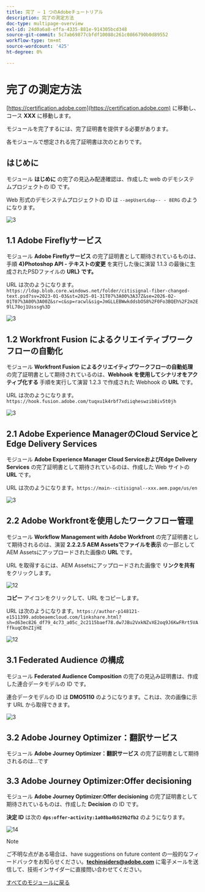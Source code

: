 ```yaml
---
title: 完了 – 1 つのAdobeチュートリアル
description: 完了の測定方法
doc-type: multipage-overview
exl-id: 24d0a6a8-effa-4335-881e-914305bcd348
source-git-commit: 5c7ab69877cbfdf10088c261c0866790b0d89552
workflow-type: tm+mt
source-wordcount: '425'
ht-degree: 0%

---
```


# 完了の測定方法

[https://certification.adobe.com](https://certification.adobe.com) に移動し、コース **XXX** に移動します。

モジュールを完了するには、完了証明書を提供する必要があります。

各モジュールで想定される完了証明書は次のとおりです。

## はじめに

モジュール **はじめに** の完了の見込み配達確認は、作成した web のデモシステムプロジェクトの ID です。

Web 形式のデモシステムプロジェクトの ID は `--aepUserLdap-- - 8ERG` のようになります。

![3](./assets/images/module0dtl.png)

## 1.1 Adobe Fireflyサービス

モジュール **Adobe Fireflyサービス** の完了証明書として期待されているものは、手順 **4}Photoshop API - テキストの変更** を実行した後に演習 1.1.3 の最後に生成されたPSDファイルの **URL} です。**

URL は次のようになります。`https://ldap.blob.core.windows.net/folder/citisignal-fiber-changed-text.psd?sv=2023-01-03&st=2025-01-31T07%3A00%3A37Z&se=2026-02-01T07%3A00%3A00Z&sr=c&sp=racwl&sig=JmGLLEBWwkddsbOS8%2F0Fo3BQEh%2F2m2E9lL70oj1Usssg%3D`

![3](./assets/images/ps24.png)

## 1.2 Workfront Fusion によるクリエイティブワークフローの自動化

モジュール **Workfront Fusion によるクリエイティブワークフローの自動処理** の完了証明書として期待されているのは、**Webhook を使用してシナリオをアクティブ化する** 手順を実行して演習 1.2.3 で作成された Webhook の **URL** です。

URL は次のようになります。`https://hook.fusion.adobe.com/tuqxu1k4rbf7xdiiqheswzib8iv5t0jh`

![3](./assets/images/wff.png)

## 2.1 Adobe Experience ManagerのCloud ServiceとEdge Delivery Services

モジュール **Adobe Experience Manager Cloud ServiceおよびEdge Delivery Services** の完了証明書として期待されているのは、作成した Web サイトの **URL** です。

URL は次のようになります。`https://main--citisignal--xxx.aem.page/us/en`

![3](./assets/images/aemcsweb.png)

## 2.2 Adobe Workfrontを使用したワークフロー管理

モジュール **Workflow Management with Adobe Workfront** の完了証明書として期待されるのは、演習 **2.2.2.5 AEM Assetsでファイルを表示** の一部としてAEM Assetsにアップロードされた画像の **URL** です。

URL を取得するには、AEM Assetsにアップロードされた画像で **リンクを共有** をクリックします。

![12](./assets/images/wflink1.png)

**コピー** アイコンをクリックして、URL をコピーします。

URL は次のようになります。`https://author-p148121-e1511399.adobeaemcloud.com/linkshare.html?sh=d63ec826_df79_4c73_a05c_2c2115baef78.dw7JBu2VxkNZvXE2oq9J6KwFRrt5VAffkuqC0nZIjHE`

![12](./assets/images/wflink2.png)

## 3.1 Federated Audience の構成

モジュール **Federated Audience Composition** の完了の見込み証明書は、作成した連合データモデルの ID です。

連合データモデルの ID は **DMO5110** のようになります。これは、次の画像に示す URL から取得できます。

![3](./assets/images/completemodule3fac.png)

## 3.2 Adobe Journey Optimizer：翻訳サービス

モジュール **Adobe Journey Optimizer：翻訳サービス** の完了証明書として期待されるのは…です

## 3.3 Adobe Journey Optimizer:Offer decisioning

モジュール **Adobe Journey Optimizer:Offer decisioning** の完了証明書として期待されているものは、作成した **Decision** の ID です。

**決定 ID** は次の **`dps:offer-activity:1a08ba4b529b2fb2`** のようになります。

![14](./assets/images/offers.png)

>[!NOTE]
>
>ご不明な点がある場合は、have suggestions on future content の一般的なフィードバックをお知らせください。**techinsiders@adobe.com** に電子メールを送信して、技術インサイダーに直接問い合わせてください。

[すべてのモジュールに戻る](./overview.md)
